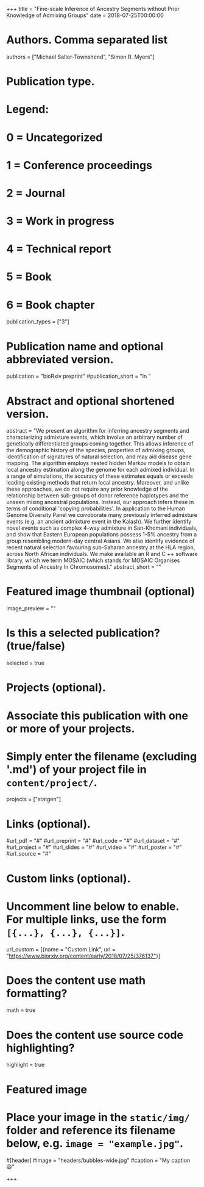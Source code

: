 +++
title = "Fine-scale Inference of Ancestry Segments without Prior Knowledge of Admixing Groups"
date = 2018-07-25T00:00:00

# Authors. Comma separated list
authors = ["Michael Salter-Townshend", "Simon R. Myers"]

# Publication type.
# Legend:
# 0 = Uncategorized
# 1 = Conference proceedings
# 2 = Journal
# 3 = Work in progress
# 4 = Technical report
# 5 = Book
# 6 = Book chapter
publication_types = ["3"]

# Publication name and optional abbreviated version.
publication = "bioRxiv preprint"
#publication_short = "In "

# Abstract and optional shortened version.
abstract = "We present an algorithm for inferring ancestry segments and characterizing admixture events, which involve an arbitrary number of genetically differentiated groups coming together. This allows inference of the demographic history of the species, properties of admixing groups, identification of signatures of natural selection, and may aid disease gene mapping. The algorithm employs nested hidden Markov models to obtain local ancestry estimation along the genome for each admixed individual. In a range of simulations, the accuracy of these estimates equals or exceeds leading existing methods that return local ancestry. Moreover, and unlike these approaches, we do not require any prior knowledge of the relationship between sub-groups of donor reference haplotypes and the unseen mixing ancestral populations. Instead, our approach infers these in terms of conditional 'copying probabilities'. In application to the Human Genome Diversity Panel we corroborate many previously inferred admixture events (e.g. an ancient admixture event in the Kalash). We further identify novel events such as complex 4-way admixture in San-Khomani individuals, and show that Eastern European populations possess 1-5% ancestry from a group resembling modern-day central Asians. We also identify evidence of recent natural selection favouring sub-Saharan ancestry at the HLA region, across North African individuals. We make available an R and C ++ software library, which we term MOSAIC (which stands for MOSAIC Organises Segments of Ancestry In Chromosomes)."
abstract_short = ""

# Featured image thumbnail (optional)
image_preview = ""

# Is this a selected publication? (true/false)
selected = true

# Projects (optional).
#   Associate this publication with one or more of your projects.
#   Simply enter the filename (excluding '.md') of your project file in `content/project/`.
projects = ["statgen"]

# Links (optional).
#url_pdf = "#"
#url_preprint = "#"
#url_code = "#"
#url_dataset = "#"
#url_project = "#"
#url_slides = "#"
#url_video = "#"
#url_poster = "#"
#url_source = "#"

# Custom links (optional).
#   Uncomment line below to enable. For multiple links, use the form `[{...}, {...}, {...}]`.
url_custom = [{name = "Custom Link", url = "https://www.biorxiv.org/content/early/2018/07/25/376137"}]

# Does the content use math formatting?
math = true

# Does the content use source code highlighting?
highlight = true

# Featured image
# Place your image in the `static/img/` folder and reference its filename below, e.g. `image = "example.jpg"`.
#[header]
#image = "headers/bubbles-wide.jpg"
#caption = "My caption :smile:"

+++

